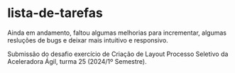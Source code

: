# lista-de-tarefas

Ainda em andamento, faltou algumas melhorias para incrementar, algumas resluções de bugs e deixar mais intuitivo e responsivo.

Submissão do desafio exercício de Criação de Layout
Processo Seletivo da Aceleradora Ágil, turma 25 (2024/1º Semestre).
